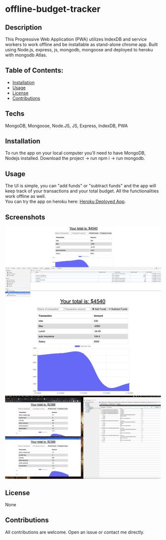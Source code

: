 # offline-budget-tracker

## Description
   This Progressive Web Application (PWA) utilizes IndexDB and service workers to work offline and be installable as stand-alone chrome app. Built using Node.js, express, js, mongodb, mongoose and deployed to heroku with mongodb Atlas.

  ## Table of Contents:
  * [Installation](#Installation)
  * [Usage](#usage)
  * [License](#license)
  * [Contributions](#contributions)
  
  ## Techs
  MongoDB, Mongoose, Node.JS, JS, Express, IndexDB, PWA

  ## Installation
  To run the app on your local computer you'll need to have MongoDB, Nodejs installed. Download the project -> run npm i -> run mongodb.
  
  ## Usage
  The UI is simple, you can "add funds" or "subtract funds" and the app will keep track of your transactions and your total budget. All the functionalities work offline as well.  
  You can try the app on heroku here: [Heroku Deployed App](https://offline-trk-budget.herokuapp.com/).  
  
  ## Screenshots
  ![screenshot](screenshots/1.png)
  ![screenshot](screenshots/2.png)
  ![screenshot](screenshots/3.png)
  
  ## License
  None
  
  ## Contributions
  All contributions are welcome. Open an issue or contact me directly.
